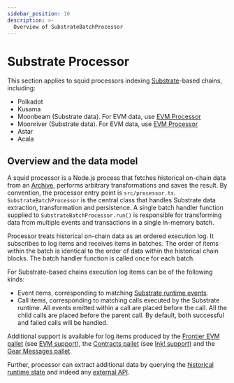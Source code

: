 ```yaml
---
sidebar_position: 10
description: >-
  Overview of SubstrateBatchProcessor
---
```


# Substrate Processor

This section applies to squid processors indexing [Substrate](https://substrate.io)-based chains, including:

- Polkadot
- Kusama
- Moonbeam (Substrate data). For EVM data, use [EVM Processor](/evm-indexing)
- Moonriver (Substrate data). For EVM data, use [EVM Processor](/evm-indexing)
- Astar
- Acala

## Overview and the data model

A squid processor is a Node.js process that fetches historical on-chain data from an [Archive](/archives), performs arbitrary transformations and saves the result. By convention, the processor entry point is `src/processor.ts`. `SubstrateBatchProcessor` is the central class that handles Substrate data extraction, transformation and persistence. A single batch handler function supplied to `SubstrateBatchProcessor.run()` is responsible for transforming data from multiple events and transactions in a single in-memory batch.

Processor treats historical on-chain data as an ordered execution log. It subscribes to log items and receives items in batches. The order of items within the batch is identical to the order of data within the historical chain blocks. The batch handler function is called once for each batch.

For Substrate-based chains execution log items can be of the following kinds:

- Event items, corresponding to matching [Substrate runtime events](https://docs.substrate.io/main-docs/build/events-errors/).
- Call items, corresponding to matching calls executed by the Substrate runtime. All events emitted within a call are placed before the call. All the child calls are placed before the parent call. By default, both successful and failed calls will be handled.

Additional support is available for log items produced by the [Frontier EVM pallet](https://paritytech.github.io/frontier/frame/evm.html) (see [EVM support](/substrate-indexing/evm-support)), the [Contracts pallet](https://crates.parity.io/pallet_contracts/index.html) (see [Ink! support](/substrate-indexing/wasm-support)) and the [Gear Messages pallet](/substrate-indexing/gear-support).

Further, processor can extract additional data by querying the [historical runtime state](/substrate-indexing/storage-state-calls) and indeed any [external API](https://github.com/subsquid/squid-external-api-example).
